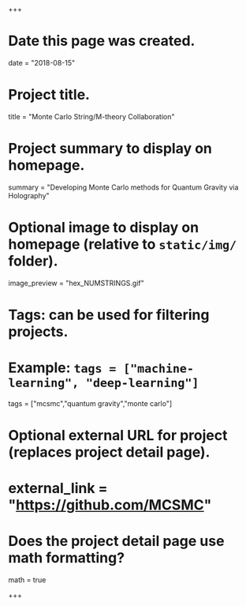+++
# Date this page was created.
date = "2018-08-15"

# Project title.
title = "Monte Carlo String/M-theory Collaboration"

# Project summary to display on homepage.
summary = "Developing Monte Carlo methods for Quantum Gravity via Holography"

# Optional image to display on homepage (relative to `static/img/` folder).
image_preview = "hex_NUMSTRINGS.gif"

# Tags: can be used for filtering projects.
# Example: `tags = ["machine-learning", "deep-learning"]`
tags = ["mcsmc","quantum gravity","monte carlo"]

# Optional external URL for project (replaces project detail page).
# external_link = "https://github.com/MCSMC"

# Does the project detail page use math formatting?
math = true


+++
